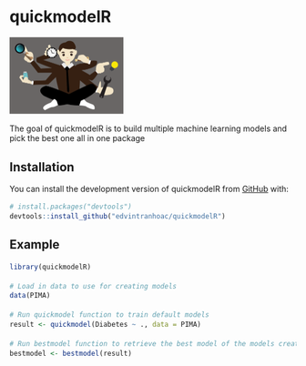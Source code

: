 
# quickmodelR

<img src="multi.png" width="200"/>

<!-- badges: start -->
<!-- badges: end -->

The goal of quickmodelR is to build multiple machine learning models and pick the best one  all in one package

## Installation

You can install the development version of quickmodelR from [GitHub](https://github.com/) with:

``` r
# install.packages("devtools")
devtools::install_github("edvintranhoac/quickmodelR")
```

## Example

``` r
library(quickmodelR)

# Load in data to use for creating models
data(PIMA)

# Run quickmodel function to train default models 
result <- quickmodel(Diabetes ~ ., data = PIMA)

# Run bestmodel function to retrieve the best model of the models created, based on the evaluation metric
bestmodel <- bestmodel(result)
```

